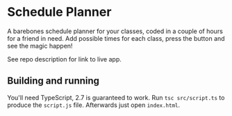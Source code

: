 # Schedule Planner

A barebones schedule planner for your classes, coded in a couple of hours for
a friend in need. Add possible times for each class, press the button and see
the magic happen!

See repo description for link to live app.

## Building and running

You'll need TypeScript, 2.7 is guaranteed to work. Run `tsc src/script.ts` to
produce the `script.js` file. Afterwards just open `index.html`.
